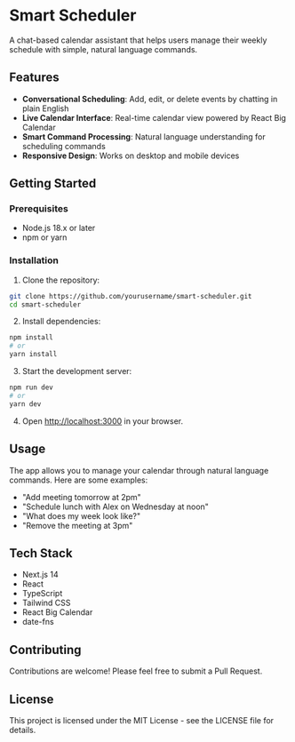 # Smart Scheduler

A chat-based calendar assistant that helps users manage their weekly schedule with simple, natural language commands.

## Features

- **Conversational Scheduling**: Add, edit, or delete events by chatting in plain English
- **Live Calendar Interface**: Real-time calendar view powered by React Big Calendar
- **Smart Command Processing**: Natural language understanding for scheduling commands
- **Responsive Design**: Works on desktop and mobile devices

## Getting Started

### Prerequisites

- Node.js 18.x or later
- npm or yarn

### Installation

1. Clone the repository:
```bash
git clone https://github.com/yourusername/smart-scheduler.git
cd smart-scheduler
```

2. Install dependencies:
```bash
npm install
# or
yarn install
```

3. Start the development server:
```bash
npm run dev
# or
yarn dev
```

4. Open [http://localhost:3000](http://localhost:3000) in your browser.

## Usage

The app allows you to manage your calendar through natural language commands. Here are some examples:

- "Add meeting tomorrow at 2pm"
- "Schedule lunch with Alex on Wednesday at noon"
- "What does my week look like?"
- "Remove the meeting at 3pm"

## Tech Stack

- Next.js 14
- React
- TypeScript
- Tailwind CSS
- React Big Calendar
- date-fns

## Contributing

Contributions are welcome! Please feel free to submit a Pull Request.

## License

This project is licensed under the MIT License - see the LICENSE file for details.

